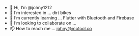 - 👋 Hi, I’m @johny1212
- 👀 I’m interested in ... dirt bikes
- 🌱 I’m currently learning ... Flutter with Bluetooth and Firebase
- 💞️ I’m looking to collaborate on ... 
- 📫 How to reach me ... johny@motool.co

<!---
johny1212/johny1212 is a ✨ special ✨ repository because its `README.md` (this file) appears on your GitHub profile.
You can click the Preview link to take a look at your changes.
--->
